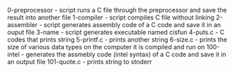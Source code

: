 0-preprocessor - script runs a C file through the preprocessor and save the result into another file
1-compiler - script compiles C file without linking
2-assembler - script generates assembly code of a C code and save it in an ouput file
3-name - script generates executable named cisfun
4-puts.c - C codes that prints string
5-printf.c - prints another string
6-size.c - prints the size of various data types on the computer it is compiled and run on
100-intel - generates the assmebly code (intel syntax) of a C code and save it in an output file
101-quote.c - prints string to stnderr

